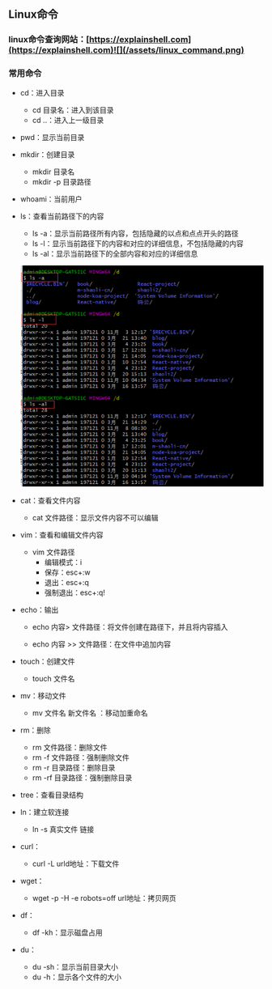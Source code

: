 

## Linux命令

### linux命令查询网站：[https://explainshell.com](https://explainshell.com)![](/assets/linux_command.png)

### 常用命令

* cd：进入目录
  * cd 目录名：进入到该目录
  * cd ..：进入上一级目录
* pwd：显示当前目录
* mkdir：创建目录
  * mkdir 目录名
  * mkdir -p 目录路径
* whoami：当前用户
* ls：查看当前路径下的内容

  * ls -a：显示当前路径所有内容，包括隐藏的以点和点点开头的路径
  * ls -l：显示当前路径下的内容和对应的详细信息，不包括隐藏的内容
  * ls -al：显示当前路径下的全部内容和对应的详细信息

  ![](/assets/linux_ls.png)

* cat：查看文件内容
  * cat 文件路径：显示文件内容不可以编辑
* vim：查看和编辑文件内容
  * vim 文件路径
    * 编辑模式：i
    * 保存：esc+:w
    * 退出：esc+:q
    * 强制退出：esc+:q!
* echo：输出

  * echo 内容&gt; 文件路径：将文件创建在路径下，并且将内容插入

  * echo 内容 &gt;&gt; 文件路径：在文件中追加内容

* touch：创建文件
  * touch 文件名
* mv：移动文件
  * mv 文件名 新文件名 ：移动加重命名
* rm：删除
  * rm 文件路径：删除文件
  * rm -f 文件路径：强制删除文件
  * rm -r 目录路径：删除目录
  * rm -rf 目录路径：强制删除目录
* tree：查看目录结构
* ln：建立软连接
  * ln -s 真实文件 链接
* curl：
  * curl -L urld地址：下载文件
* wget：
  * wget -p -H -e robots=off url地址：拷贝网页
* df：
  * df -kh：显示磁盘占用
* du：
  * du -sh：显示当前目录大小
  * du -h：显示各个文件的大小



